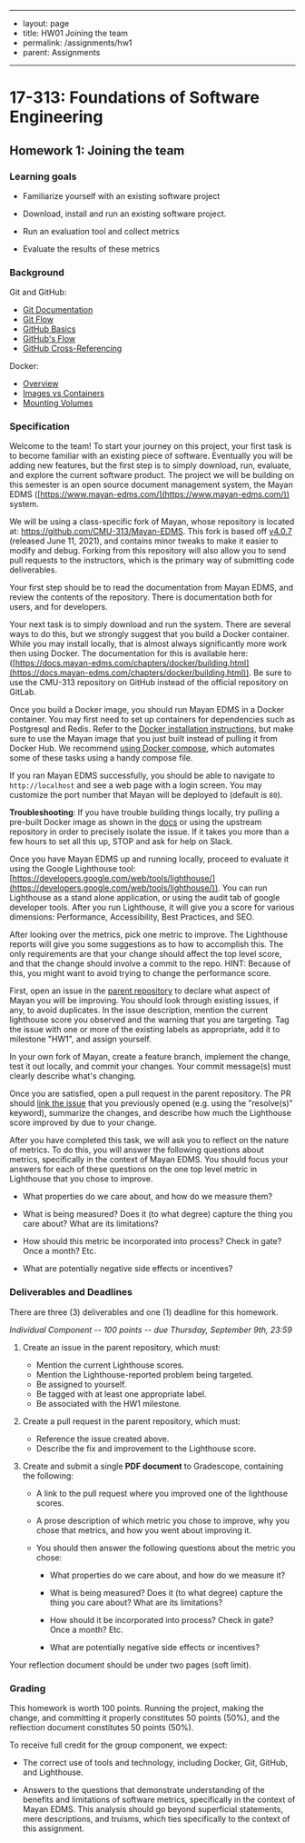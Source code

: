 - ---
- layout: page
- title: HW01 Joining the team
- permalink: /assignments/hw1
- parent: Assignments
- ---

# 17-313: Foundations of Software Engineering

## Homework 1: Joining the team

### Learning goals

-   Familiarize yourself with an existing software project

-   Download, install and run an existing software project.

-   Run an evaluation tool and collect metrics

-   Evaluate the results of these metrics

### Background

Git and GitHub:
- [Git Documentation](https://git-scm.com/docs/gittutorial)
- [Git Flow](https://datasift.github.io/gitflow/IntroducingGitFlow.html)
- [GitHub Basics](https://guides.github.com/activities/hello-world/)
- [GitHub's Flow](https://guides.github.com/introduction/flow/)
- [GitHub Cross-Referencing](https://docs.github.com/en/github/writing-on-github/working-with-advanced-formatting/autolinked-references-and-urls#issues-and-pull-requests)

Docker:
- [Overview](https://docs.docker.com/get-started/overview/)
- [Images vs Containers](https://stackify.com/docker-image-vs-container-everything-you-need-to-know/)
- [Mounting Volumes](https://monkelite.com/how-to-mount-volumes-into-a-docker-container/)

### Specification

Welcome to the team! To start your journey on this project, your first
task is to become familiar with an existing piece of software.
Eventually you will be adding new features, but the first step is to
simply download, run, evaluate, and explore the current software
product. The project we will be building on this semester is an open
source document management system, the Mayan EDMS
([https://www.mayan-edms.com/](https://www.mayan-edms.com/))
system. 

We will be using a class-specific fork of Mayan, whose repository is
located at: https://github.com/CMU-313/Mayan-EDMS. This fork is based
off [v4.0.7](https://docs.mayan-edms.com/releases/4.0.7.html) 
(released June 11, 2021), and contains minor tweaks to make it easier
to modify and debug. Forking from this repository will also allow you
to send pull requests to the instructors, which is the primary way
of submitting code deliverables.

Your first step should be to read the documentation from Mayan EDMS, and
review the contents of the repository. There is documentation both
for users, and for developers.

Your next task is to simply download and run the system. There are
several ways to do this, but we strongly suggest that you build a Docker
container. While you may install locally, that is almost always
significantly more work then using Docker. The documentation for this is
available here:
([https://docs.mayan-edms.com/chapters/docker/building.html](https://docs.mayan-edms.com/chapters/docker/building.html)).
Be sure to use the CMU-313 repository on GitHub instead of the official
repository on GitLab.

Once you build a Docker image, you should run Mayan EDMS in a Docker
container. You may first need to set up containers for dependencies
such as Postgresql and Redis. Refer to the [Docker installation 
instructions](https://docs.mayan-edms.com/chapters/docker/install_simple.html), but
make sure to use the Mayan image that you just built instead of
pulling it from Docker Hub. We recommend [using Docker 
compose](https://docs.mayan-edms.com/chapters/docker/docker_compose.html),
which automates some of these tasks using a handy compose file.

If you ran Mayan EDMS successfully, you should be able to navigate to
`http://localhost` and see a web page with a login screen. 
You may customize the port number that Mayan will be deployed to (default is `80`).

**Troubleshooting**: If you have trouble building things locally, try pulling a
pre-built Docker image as shown in the [docs](https://docs.mayan-edms.com/chapters/docker/install_simple.html)
or using the upstream repository in order to precisely isolate the issue.
If it takes you more than a few hours to set all this up, STOP and ask for help
on Slack.

Once you have Mayan EDMS up and running locally, proceed to evaluate it
using the Google Lighthouse tool:
[https://developers.google.com/web/tools/lighthouse/](https://developers.google.com/web/tools/lighthouse/)).
You can run Lighthouse as a stand alone application, or using the audit
tab of google developer tools. After you run Lighthouse, it will give
you a score for various dimensions: Performance, Accessibility, Best
Practices, and SEO.

After looking over the metrics, pick one metric to improve. The
Lighthouse reports will give you some suggestions as to how to
accomplish this. The only requirements are that your change should
affect the top level score, and that the change should involve a commit
to the repo. HINT: Because of this, you might want to avoid trying to
change the performance score.

First, open an issue in the [parent 
repository](https://github.com/CMU-313/Mayan-EDMS) to declare
what aspect of Mayan you will be improving. You should look through
existing issues, if any, to avoid duplicates. In the issue
description, mention the current lighthouse score you observed
and the warning that you are targeting. 
Tag the issue with one or more of the existing labels
as appropriate, add it to milestone "HW1", and assign yourself.

In your own fork of Mayan, create a feature branch, implement the change,
test it out locally, and commit your changes. Your commit message(s) must
clearly describe what's changing.

Once you are satisfied, open a pull request in the parent repository. The PR
should [link the issue](https://docs.github.com/en/issues/tracking-your-work-with-issues/linking-a-pull-request-to-an-issue) that you previously opened (e.g. using the
"resolve(s)" keyword), summarize the changes, and describe 
how much the Lighthouse score improved by due to your change.

After you have completed this task, we will ask you to reflect on the
nature of metrics. To do this, you will answer the following questions
about metrics, specifically in the context of Mayan EDMS. You should
focus your answers for each of these questions on the one top level
metric in Lighthouse that you chose to improve.

-   What properties do we care about, and how do we measure them?

-   What is being measured? Does it (to what degree) capture the thing you care about? What are its limitations?

-   How should this metric be incorporated into process? Check in gate? Once a month? Etc.

-   What are potentially negative side effects or incentives?

### Deliverables and Deadlines

There are three (3) deliverables and one (1) deadline for this homework.

*Individual Component -- 100 points -- due Thursday, September 9th, 23:59*

1. Create an issue in the parent repository, which must:
	- Mention the current Lighthouse scores.
	- Mention the Lighthouse-reported problem being targeted.
	- Be assigned to yourself.
	- Be tagged with at least one appropriate label.
	- Be associated with the HW1 milestone.

2. Create a pull request in the parent repository, which must:
	- Reference the issue created above.
	- Describe the fix and improvement to the Lighthouse score.

3. Create and submit a single **PDF document** to Gradescope, containing the following:

	-   A link to the pull request where you improved one of the lighthouse scores.

	-   A prose description of which metric you chose to improve, why you chose that metrics, and how you went about improving it.

	-   You should then answer the following questions about the metric you chose:

	    -   What properties do we care about, and how do we measure it?

	    -   What is being measured? Does it (to what degree) capture the thing you care about? What are its limitations?

	    -   How should it be incorporated into process? Check in gate? Once a month? Etc.

	    -   What are potentially negative side effects or incentives?

Your reflection document should be under two pages (soft limit).

### Grading

This homework is worth 100 points. Running the project, making the
change, and committing it properly constitutes 50 points (50%), and the
reflection document constitutes 50 points (50%).

To receive full credit for the group component, we expect:

-   The correct use of tools and technology, including Docker, Git, GitHub, and Lighthouse.

-   Answers to the questions that demonstrate understanding of the benefits and limitations of software metrics, specifically in the context of Mayan EDMS. This analysis should go beyond superficial statements, mere descriptions, and truisms, which ties specifically to the context of this assignment.
